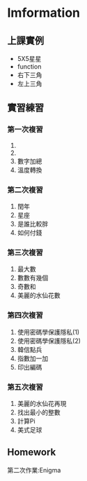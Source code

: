 # Imformation

上課實例
--------
<ul>
  <li><style="color:blue">5X5星星</li>
  <li>function</li>
  <li>右下三角</li>
  <li>左上三角</li>
</ul>

實習練習
--------
<h3>第一次複習</h3>
<ol>
  <li></li>
  <li></li>
  <li>數字加總</li>
  <li>溫度轉換</li>
</ol>
<h3>第二次複習</h3>
<ol>
  <li>閏年</li>
  <li>星座</li>
  <li>是誰比較胖</li>
  <li>如何付錢</li>
</ol>
<h3>第三次複習</h3>
<ol>
  <li>最大數</li>
  <li>數數有幾個</li>
  <li>奇數和</li>
  <li>美麗的水仙花數</li>
</ol>
<h3>第四次複習</h3>
<ol>
  <li>使用密碼學保護隱私(1)</li>
  <li>使用密碼學保護隱私(2)</li>
  <li>韓信點兵</li>
  <li>指數加一加</li>
  <li>印出編碼</li>
</ol>
<h3>第五次複習</h3>
<ol>
  <li>美麗的水仙花再現</li>
  <li>找出最小的整數</li>
  <li>計算Pi</li>
  <li>美式足球</li>
</ol>
  
Homework
--------
第二次作業:Enigma
